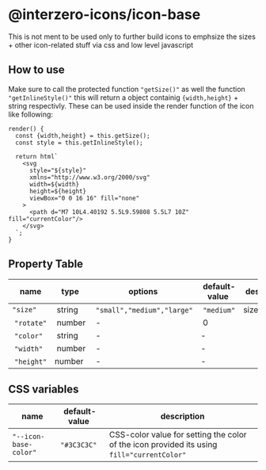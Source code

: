 # @interzero-icons/icon-base

This is not ment to be used only to further build icons to emphsize the sizes + other icon-related stuff
via css and low level javascript

## How to use
Make sure to call the protected function `"getSize()"` as well the function `"getInlineStyle()"` this will return a object containig `{width,height}` + string respectivly.
These can be used inside the render function of the icon like following:

```
render() {
  const {width,height} = this.getSize();
  const style = this.getInlineStyle();

  return html`
    <svg 
      style="${style}" 
      xmlns="http://www.w3.org/2000/svg" 
      width=${width} 
      height=${height} 
      viewBox="0 0 16 16" fill="none"
    >
      <path d="M7 10L4.40192 5.5L9.59808 5.5L7 10Z" fill="currentColor"/>
    </svg>
  `;
}
```

## Property Table
| name | type | options | default-value | description |
|------|------|---------|---------------|-------------|
| `"size"` | string | `"small","medium","large"` | `"medium"` | size of 
| `"rotate"` | number | - | 0 |
| `"color"` | string | - | - |
| `"width"` | number | - | - |
| `"height"` | number | - | - |


## CSS variables
| name | default-value | description |
|------|---------------|-------------|
| `"--icon-base-color"` | `"#3C3C3C"` | CSS-color value for setting the color of the icon provided its using `fill="currentColor"` |
